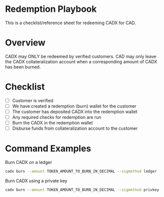 # Redemption Playbook

This is a checklist/reference sheet for redeeming CADX for CAD.

# Overview

CADX may ONLY be redeemed by verified customers. CAD may only leave the CADX collateralization account when a corresponding amount of CADX has been burned. 

# Checklist

- [ ] Customer is verified
- [ ] We have created a redemption (burn) wallet for the customer
- [ ] The customer has deposited CADX into the redemption wallet
- [ ] Any required checks for redemption are run
- [ ] Burn the CADX in the redemption wallet
- [ ] Disburse funds from collateralization account to the customer

# Command Examples

Burn CADX on a ledger
```bash
cadx burn --amount TOKEN_AMOUNT_TO_BURN_IN_DECIMAL --sigmethod ledger
```

Burn CADX using a private key
```bash
cadx burn --amount TOKEN_AMOUNT_TO_BURN_IN_DECIMAL --sigmethod privkey
```
